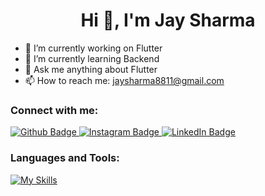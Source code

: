  <h1 align="center">Hi 👋, I'm Jay Sharma </h1>

- 🔭 I’m currently working on Flutter
- 🌱 I’m currently learning Backend
- 💬 Ask me anything about Flutter 
- 📫 How to reach me: jaysharma8811@gmail.com


  
### Connect with me:
<div id="badges">
  <a href="https://github.com/Jaysharma8811">
    <img src="https://img.shields.io/badge/Github-white?style=for-the-badge&logo=Github&logoColor=black" alt="Github Badge"/>
  </a>
  
   <a href="https://www.instagram.com/jaysharma8811">
    <img src="https://img.shields.io/badge/Instagram-purple?style=for-the-badge&logo=instagram&logoColor=white" alt="Instagram Badge"/>
  </a>
  <a href="https://www.linkedin.com/in/jay-sharma-5b2782246" target="_blank">
      <img src="https://img.shields.io/static/v1?label=&message=LinkedIn&color=0A66C2&style=for-the-badge&logo=linkedin&logoColor=white" alt="LinkedIn Badge"/>
</a> 
</div>

### Languages and Tools:
[![My Skills](https://skillicons.dev/icons?i=flutter,dart,firebase,github,git,postman,figma,xd&perline=5)](https://skillicons.dev)


